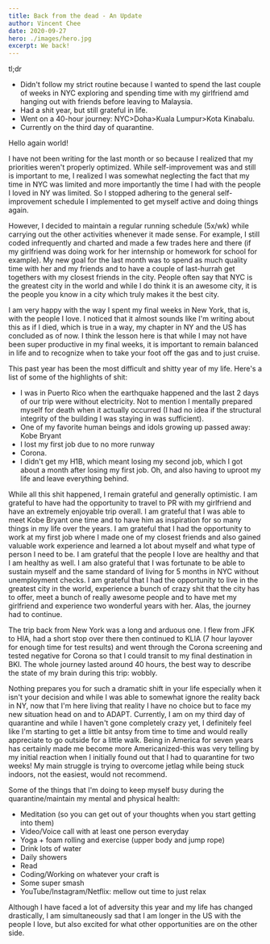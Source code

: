 ```yaml
---
title: Back from the dead - An Update
author: Vincent Chee
date: 2020-09-27
hero: ./images/hero.jpg
excerpt: We back!
---
```


tl;dr

- Didn't follow my strict routine because I wanted to spend the last couple of weeks in NYC exploring and spending time with my girlfriend amd hanging out with friends before leaving to Malaysia.
- Had a shit year, but still grateful in life.
- Went on a 40-hour journey: NYC>Doha>Kuala Lumpur>Kota Kinabalu.
- Currently on the third day of quarantine.

Hello again world!

I have not been writing for the last month or so because I realized that my priorities weren't properly optimized. While self-improvement was and still is important to me, I realized I was somewhat neglecting the fact that my time in NYC was limited and more importantly the time I had with the people I loved in NY was limited. So I stopped adhering to the general self-improvement schedule I implemented to get myself active and doing things again.

However, I decided to maintain a regular running schedule (5x/wk) while carrying out the other activities whenever it made sense. For example, I still coded infrequently and charted and made a few trades here and there (if my girlfriend was doing work for her internship or homework for school for example). My new goal for the last month was to spend as much quality time with her and my friends and to have a couple of last-hurrah get togethers with my closest friends in the city. People often say that NYC is the greatest city in the world and while I do think it is an awesome city, it is the people you know in a city which truly makes it the best city.

I am very happy with the way I spent my final weeks in New York, that is, with the people I love. I noticed that it almost sounds like I'm writing about this as if I died, which is true in a way, my chapter in NY and the US has concluded as of now. I think the lesson here is that while I may not have been super productive in my final weeks, it is important to remain balanced in life and to recognize when to take your foot off the gas and to just cruise.

This past year has been the most difficult and shitty year of my life. Here's a list of some of the highlights of shit:

- I was in Puerto Rico when the earthquake happened and the last 2 days of our trip were without electricity. Not to mention I mentally prepared myself for death when it actually occurred (I had no idea if the structural integrity of the building I was staying in was sufficient).
- One of my favorite human beings and idols growing up passed away: Kobe Bryant
- I lost my first job due to no more runway
- Corona.
- I didn't get my H1B, which meant losing my second job, which I got about a month after losing my first job. Oh, and also having to uproot my life and leave everything behind.

While all this shit happened, I remain grateful and generally optimistic. I am grateful to have had the opportunity to travel to PR with my girlfriend and have an extremely enjoyable trip overall. I am grateful that I was able to meet Kobe Bryant one time and to have him as inspiration for so many things in my life over the years. I am grateful that I had the opportunity to work at my first job where I made one of my closest friends and also gained valuable work experience and learned a lot about myself and what type of person I need to be. I am grateful that the people I love are healthy and that I am healthy as well. I am also grateful that I was fortunate to be able to sustain myself and the same standard of living for 5 months in NYC without unemployment checks. I am grateful that I had the opportunity to live in the greatest city in the world, experience a bunch of crazy shit that the city has to offer, meet a bunch of really awesome people and to have met my girlfriend and experience two wonderful years with her. Alas, the journey had to continue.

The trip back from New York was a long and arduous one. I flew from JFK to HIA, had a short stop over there then continued to KLIA (7 hour layover for enough time for test results) and went through the Corona screening and tested negative for Corona so that I could transit to my final destination in BKI. The whole journey lasted around 40 hours, the best way to describe the state of my brain during this trip: wobbly.

Nothing prepares you for such a dramatic shift in your life especially when it isn't your decision and while I was able to somewhat ignore the reality back in NY, now that I'm here living that reality I have no choice but to face my new situation head on and to ADAPT. Currently, I am on my third day of quarantine and while I haven't gone completely crazy yet, I definitely feel like I'm starting to get a little bit antsy from time to time and would really appreciate to go outside for a little walk. Being in America for seven years has certainly made me become more Americanized-this was very telling by my initial reaction when I initially found out that I had to quarantine for two weeks! My main struggle is trying to overcome jetlag while being stuck indoors, not the easiest, would not recommend.

Some of the things that I'm doing to keep myself busy during the quarantine/maintain my mental and physical health:

- Meditation (so you can get out of your thoughts when you start getting into them)
- Video/Voice call with at least one person everyday
- Yoga + foam rolling and exercise (upper body and jump rope)
- Drink lots of water
- Daily showers
- Read
- Coding/Working on whatever your craft is
- Some super smash
- YouTube/Instagram/Netflix: mellow out time to just relax

Although I have faced a lot of adversity this year and my life has changed drastically, I am simultaneously sad that I am longer in the US with the people I love, but also excited for what other opportunities are on the other side.
